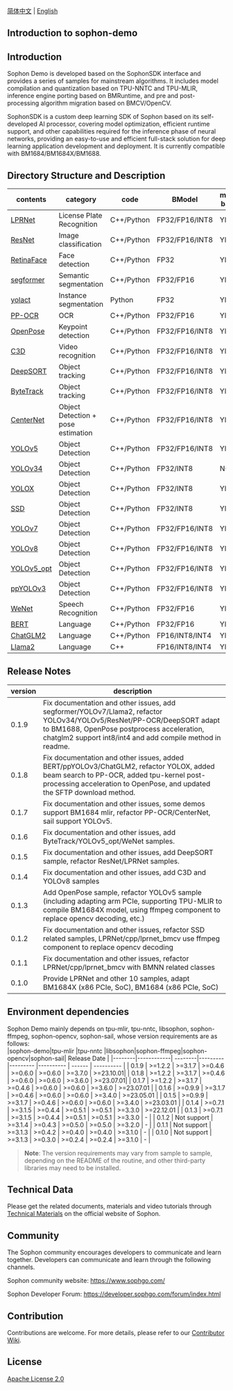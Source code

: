 [简体中文](./README.md) | [English](./README_EN.md)

## Introduction to sophon-demo

## Introduction
Sophon Demo is developed based on the SophonSDK interface and provides a series of samples for mainstream algorithms. It includes model compilation and quantization based on TPU-NNTC and TPU-MLIR, inference engine porting based on BMRuntime, and pre and post-processing algorithm migration based on BMCV/OpenCV.

SophonSDK is a custom deep learning SDK of Sophon based on its self-developed AI processor, covering model optimization, efficient runtime support, and other capabilities required for the inference phase of neural networks, providing an easy-to-use and efficient full-stack solution for deep learning application development and deployment. It is currently compatible with BM1684/BM1684X/BM1688.

## Directory Structure and Description
| contents                                    | category                  | code       |  BModel       | multi-batch | preprocess |
|---                                          |---                        |---          | ---           |---          |---      |
| [LPRNet](./sample/LPRNet/README.md)         | License Plate Recognition | C++/Python | FP32/FP16/INT8 | YES | BMCV/OpenCV |
| [ResNet](./sample/ResNet/README.md)         | Image classification      | C++/Python | FP32/FP16/INT8 | YES | BMCV/OpenCV |
| [RetinaFace](./sample/RetinaFace/README.md) | Face detection            | C++/Python | FP32           | YES | BMCV/OpenCV |
| [segformer](./sample/segformer/README.md)   | Semantic segmentation     | C++/Python | FP32/FP16      | YES | BMCV/OpenCV |
| [yolact](./sample/yolact/README.md)         | Instance segmentation     | Python     | FP32           | YES | BMCV/OpenCV |
| [PP-OCR](./sample/PP-OCR/README.md)         | OCR                       | C++/Python | FP32/FP16      | YES | BMCV/OpenCV |
| [OpenPose](./sample/OpenPose/README.md)     | Keypoint detection        | C++/Python | FP32/FP16/INT8 | YES | BMCV/OpenCV |
| [C3D](./sample/C3D/README.md)               | Video recognition         | C++/Python | FP32/FP16/INT8 | YES | BMCV/OpenCV |
| [DeepSORT](./sample/DeepSORT/README.md)     | Object tracking           | C++/Python | FP32/FP16/INT8 | YES | BMCV/OpenCV |
| [ByteTrack](./sample/ByteTrack/README.md)   | Object tracking           | C++/Python | FP32/FP16/INT8 | YES | BMCV/OpenCV |
| [CenterNet](./sample/CenterNet/README.md)   | Object Detection + pose estimation | C++/Python | FP32/FP16/INT8 | YES | BMCV |
| [YOLOv5](./sample/YOLOv5/README.md)         | Object Detection       | C++/Python | FP32/FP16/INT8 | YES | BMCV/OpenCV |
| [YOLOv34](./sample/YOLOv34/README.md)       | Object Detection       | C++/Python | FP32/INT8      | NO  | BMCV/OpenCV |
| [YOLOX](./sample/YOLOX/README.md)           | Object Detection       | C++/Python | FP32/INT8      | YES | BMCV/OpenCV |
| [SSD](./sample/SSD/README.md)               | Object Detection       | C++/Python | FP32/INT8      | YES | BMCV/OpenCV |
| [YOLOv7](./sample/YOLOv7/README.md)         | Object Detection        | C++/Python | FP32/FP16/INT8 | YES | BMCV/OpenCV|
| [YOLOv8](./sample/YOLOv8/README.md)         | Object Detection        | C++/Python | FP32/FP16/INT8 | YES | BMCV/OpenCV |
| [YOLOv5_opt](./sample/YOLOv5_opt/README.md) | Object Detection        | C++/Python | FP32/FP16/INT8 | YES | BMCV/OpenCV|
| [ppYOLOv3](./sample/ppYOLOv3/README.md)     | Object Detection           | C++/Python | FP32/FP16/INT8 | YES | BMCV/OpenCV|
| [WeNet](./sample/WeNet/README.md)           | Speech Recognition         | C++/Python | FP32/FP16      | YES | -   |
| [BERT](./sample/BERT/README.md)             | Language                   | C++/Python | FP32/FP16      | YES | -   |
| [ChatGLM2](./sample/chatglm2/README.md)     | Language                   | C++/Python | FP16/INT8/INT4 | YES | -   |
| [Llama2](./sample/Llama2/README.md)         | Language                   | C++        | FP16/INT8/INT4 | YES | -   |

## Release Notes
| version | description | 
|---|---|
| 0.1.9	 | Fix documentation and other issues, add segformer/YOLOv7/Llama2, refactor YOLOv34/YOLOv5/ResNet/PP-OCR/DeepSORT adapt to BM1688, OpenPose postprocess acceleration, chatglm2 support int8/int4 and add compile method in readme.|
| 0.1.8  | Fix documentation and other issues, added BERT/ppYOLOv3/ChatGLM2, refactor YOLOX, added beam search to PP-OCR, added tpu-kernel post-processing acceleration to OpenPose, and updated the SFTP download method.|
| 0.1.7	 | Fix documentation and other issues, some demos support BM1684 mlir, refactor PP-OCR/CenterNet, sail support YOLOv5. |
| 0.1.6	 | Fix documentation and other issues, add ByteTrack/YOLOv5_opt/WeNet samples. |
| 0.1.5	 | Fix documentation and other issues, add DeepSORT sample, refactor ResNet/LPRNet samples. |
| 0.1.4 | Fix documentation and other issues, add C3D and YOLOv8 samples |
| 0.1.3 | Add OpenPose sample, refactor YOLOv5 sample (including adapting arm PCIe, supporting TPU-MLIR to compile BM1684X model, using ffmpeg component to replace opencv decoding, etc.) |
| 0.1.2 | Fix documentation and other issues, refactor SSD related samples, LPRNet/cpp/lprnet_bmcv use ffmpeg component to replace opencv decoding |
| 0.1.1 | Fix documentation and other issues, refactor LPRNet/cpp/lprnet_bmcv with BMNN related classes | 0.1.0 | Fix documentation and other issues, refactor LPRNet/cpp/lprnet_bmcv with BMNN related classes.
| 0.1.0 | Provide LPRNet and other 10 samples, adapt BM1684X (x86 PCIe, SoC), BM1684 (x86 PCIe, SoC) |

## Environment dependencies
Sophon Demo mainly depends on tpu-mlir, tpu-nntc, libsophon, sophon-ffmpeg, sophon-opencv, sophon-sail, whose version requirements are as follows:  
|sophon-demo|tpu-mlir |tpu-nntc |libsophon|sophon-ffmpeg|sophon-opencv|sophon-sail| Release Date |
|--------|------------| --------|---------|---------    |----------   | ------ | ----------    |
| 0.1.9 | >=1.2.2     | >=3.1.7 | >=0.4.6 | >=0.6.0     | >=0.6.0     | >=3.7.0   | >=23.10.01|
| 0.1.8 | >=1.2.2     | >=3.1.7 | >=0.4.6 | >=0.6.0     | >=0.6.0     | >=3.6.0   | >=23.07.01|
| 0.1.7 | >=1.2.2     | >=3.1.7 | >=0.4.6 | >=0.6.0     | >=0.6.0    | >=3.6.0   |  >=23.07.01 |
| 0.1.6 | >=0.9.9     | >=3.1.7 | >=0.4.6 | >=0.6.0     | >=0.6.0    | >=3.4.0 |  >=23.05.01 |
| 0.1.5 | >=0.9.9     | >=3.1.7 | >=0.4.6 | >=0.6.0     | >=0.6.0    | >=3.4.0 |  >=23.03.01 |
| 0.1.4 | >=0.7.1     | >=3.1.5 | >=0.4.4 | >=0.5.1     | >=0.5.1    | >=3.3.0 |  >=22.12.01 |
| 0.1.3 | >=0.7.1     | >=3.1.5 | >=0.4.4 | >=0.5.1     | >=0.5.1    | >=3.3.0 |    -        |
| 0.1.2 | Not support | >=3.1.4 | >=0.4.3 | >=0.5.0     | >=0.5.0    | >=3.2.0 |    -        |
| 0.1.1 | Not support | >=3.1.3 | >=0.4.2 | >=0.4.0     | >=0.4.0    | >=3.1.0 |    -        |
| 0.1.0 | Not support | >=3.1.3 | >=0.3.0 | >=0.2.4     | >=0.2.4    | >=3.1.0 |    -        |
> **Note**: The version requirements may vary from sample to sample, depending on the README of the routine, and other third-party libraries may need to be installed.

## Technical Data

Please get the related documents, materials and video tutorials through [Technical Materials](https://developer.sophgo.com/site/index.html) on the official website of Sophon.

## Community

The Sophon community encourages developers to communicate and learn together. Developers can communicate and learn through the following channels.

Sophon community website: https://www.sophgo.com/

Sophon Developer Forum: https://developer.sophgo.com/forum/index.html


## Contribution

Contributions are welcome. For more details, please refer to our [Contributor Wiki](./CONTRIBUTING_EN.md).

## License
[Apache License 2.0](./LICENSE)